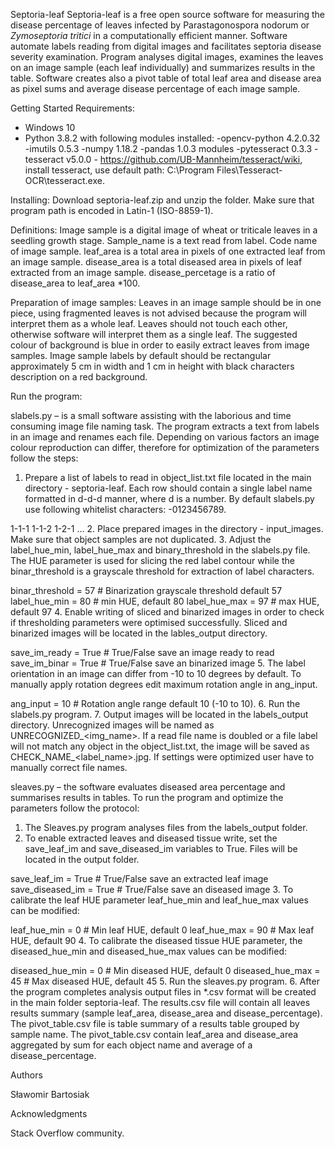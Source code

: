 Septoria-leaf 
Septoria-leaf is a free open source software for measuring the disease percentage of leaves infected by Parastagonospora nodorum or *Zymoseptoria tritici* in a computationally efficient manner. Software automate labels reading from digital images and facilitates septoria disease severity examination. Program analyses digital images, examines the leaves on an image sample (each leaf individually) and summarizes results in the table. Software creates also a pivot table of total leaf area and disease area as pixel sums and average disease percentage of each image sample.   

Getting Started
Requirements:
- Windows 10
- Python 3.8.2 with following modules installed:
  -opencv-python 4.2.0.32
  -imutils 0.5.3
  -numpy 1.18.2
  -pandas 1.0.3 modules
  -pytesseract 0.3.3
-tesseract v5.0.0 - https://github.com/UB-Mannheim/tesseract/wiki, install tesseract, use default path: C:\Program Files\Tesseract-OCR\tesseract.exe. 

Installing:
Download septoria-leaf.zip and unzip the folder. Make sure that program path is encoded in Latin-1 (ISO-8859-1). 

Definitions:
Image sample is a digital image of wheat or triticale leaves in a seedling growth stage.
Sample_name is a text read from label. Code name of image sample.
leaf_area is a total area in pixels of one extracted leaf from an image sample.
disease_area is a total diseased area in pixels of leaf extracted from an image sample.
disease_percetage is a ratio of disease_area to leaf_area *100.

Preparation of image samples:
Leaves in an image sample should be in one piece, using fragmented leaves is not advised because the program will interpret them as a whole leaf. Leaves should not touch each other, otherwise software will interpret them as a single leaf. The suggested colour of background is blue in order to easily extract leaves from image samples. Image sample labels by default should be rectangular approximately 5 cm in width and 1 cm in height with black characters description on a red background.


Run the program:

slabels.py – is a small software assisting with the laborious and time consuming image file naming task. The program extracts a text from labels in an image and renames each file. Depending on various factors an image colour reproduction can differ, therefore for optimization of the parameters follow the steps: 

1.	Prepare a list of labels to read in object_list.txt file located in the main directory - septoria-leaf. Each row should contain a single label name formatted in d-d-d manner, where d is a number. By default slabels.py use following whitelist characters: -0123456789.

1-1-1
1-1-2
1-2-1
…
2.	Place prepared images in the directory - input_images. Make sure that object samples are not duplicated. 
3.	Adjust the label_hue_min, label_hue_max and binary_threshold in the slabels.py file. The HUE parameter is used for slicing the red label contour while the binar_threshold is a grayscale threshold for extraction of label characters.

binar_threshold = 57  # Binarization grayscale threshold default 57
label_hue_min = 80  # min HUE, default 80
label_hue_max = 97  # max HUE, default 97
4.	Enable writing of sliced and binarized images in order to check if thresholding parameters were optimised successfully. Sliced and binarized images will be located in the lables_output directory.

save_im_ready = True  # True/False save an image ready to read
save_im_binar = True  # True/False save an binarized image
5.	The label orientation in an image can differ from -10 to 10 degrees by default. To manually apply rotation degrees edit maximum rotation angle in ang_input. 

ang_input = 10  # Rotation angle range default 10 (-10 to 10).
6.	Run the slabels.py program.
7.	Output images will be located in the labels_output directory. Unrecognized images will be named as UNRECOGNIZED_<img_name>. If a read file name is doubled or a file label will not match any object in the object_list.txt, the image will be saved as CHECK_NAME_<label_name>.jpg. If settings were optimized user have to manually correct file names. 


sleaves.py – the software evaluates diseased area percentage and summarises results in tables. To run the program and optimize the parameters follow the protocol: 

1.	The Sleaves.py program analyses files from the labels_output folder.
2.	To enable extracted leaves and diseased tissue write, set the save_leaf_im and save_diseased_im variables to True. Files will be located in the output folder.

save_leaf_im = True  # True/False save an extracted leaf image
save_diseased_im = True  # True/False save an diseased image
3.	To calibrate the leaf HUE parameter leaf_hue_min and leaf_hue_max values can be modified:

leaf_hue_min = 0  # Min leaf HUE, default 0
leaf_hue_max = 90  # Max leaf HUE, default 90
4.	To calibrate the diseased tissue HUE parameter, the diseased_hue_min and diseased_hue_max values can be modified:

diseased_hue_min = 0  # Min diseased HUE, default 0
diseased_hue_max = 45  # Max diseased HUE, default 45
5.	Run the sleaves.py program.
6.	After the program completes analysis output files in *.csv format will be created in the main folder septoria-leaf. The results.csv file will contain all leaves results summary (sample leaf_area, disease_area and disease_percentage). The pivot_table.csv file is table summary of a results table grouped by sample name. The pivot_table.csv contain leaf_area and disease_area aggregated by sum for each object name and average of a disease_percentage.

Authors

Sławomir Bartosiak

Acknowledgments

Stack Overflow community.
  
